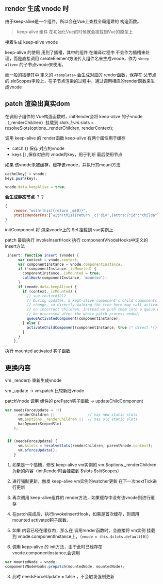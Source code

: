 ## render 生成 vnode 时
由于keep-alive是一个组件，所以会在Vue上查找全局组建的 构造函数。

> keep-alive 组件 在初始化Vue的时候就会挂载到Vue的原型上

接着生成 keep-alive vnode

keep-alive 的使用 用到了插槽，其中的组件 在编译过程中 不会作为插槽来处理，而是直接调用 createElement方法传入组件名来生成vnode，作为 `<keep-alive>` 的子节点vnode来使用。

而一般的插槽其中 定义的 `<template>` 会生成对应的 render函数，保存在 父节点的 sloScopes字段上，在子节点渲染的过程中，通过调用相应的render函数来生成vnode

## patch 渲染出真实dom
在调用子组件的 Vue构造函数时，initRender会将 keep-alive 的子vnode（_renderChildren）挂载到 $slots上
vm.$slots = resolveSlots(options._renderChildren, renderContext);

调用 keep-alive 的 render函数
keep-alive 有两个属性用于缓存
* catch {} 保存 对应的vnode
* keys [] ,保存对应的 vnode的key，用于判断 最后使用节点

如果 该vnode未被缓存，缓存该vnode，并执行其mount方法
```js
cache[key] = vnode;
keys.push(key);

vnode.data.keepAlive = true;
```

**会生成静态节点** ？？

```js
{
    render:"with(this){return _m(0)}",
    staticRenderFns:[`with(this){return _c('div',{attrs:{"id":"childa"}},[_c('p',[_v("A")])])}`]
}
```

initComponent 将 渲染vnode上的 $el 挂载到 vue实例上

patch 最后执行 invokeInsertHook 执行 componentVNodeHooks中定义的insert方法
```js
 insert: function insert (vnode) {
      var context = vnode.context;
      var componentInstance = vnode.componentInstance;
      if (!componentInstance._isMounted) {
        componentInstance._isMounted = true;
        callHook(componentInstance, 'mounted');
      }
      if (vnode.data.keepAlive) {
        if (context._isMounted) {
          // vue-router#1212
          // During updates, a kept-alive component's child components may
          // change, so directly walking the tree here may call activated hooks
          // on incorrect children. Instead we push them into a queue which will
          // be processed after the whole patch process ended.
          queueActivatedComponent(componentInstance);
        } else {
          activateChildComponent(componentInstance, true /* direct */);
        }
      }
    },
```
执行 mounted activated 钩子函数

## 更换内容

vm._render() 重新生成vnode

vm._update -> vm.patch 比较新旧vnode

patchVnode 调用 组件的 prePatch钩子函数 -> updateChildComponent

```js
var needsForceUpdate = !!(
      renderChildren ||               // has new static slots
      vm.$options._renderChildren ||  // has old static slots
      hasDynamicScopedSlot
    );


 if (needsForceUpdate) {
      vm.$slots = resolveSlots(renderChildren, parentVnode.context);
      vm.$forceUpdate();
    }
```
1. 如果是一个插槽，修改 keep-alive vm实例的 vm.$options._renderChildren 为新的内容（initRender时会挂载到 $slots $slitScopes）
2. 进行强制更新，触发 keep-alive vm实例的watcher更新 在下一次nextTick进行更新
3. 再次调用 keep-alive组件的 render方法，如果缓存中没有该vnode则进行缓存
4. 在patch完成后，执行invokeInsertHook，如果是首次缓存，则调用 mounted activated钩子函数，

1. 如果 内容已经在缓存内，那么在 调用render函数时，会直接将 vm实例 挂载到 vnode.componentInstance上，（`vnode = this.$slots.default[0]`）
2. 调用 kepp-alive 的 init方法，由于此时已经存在 vnode.componentInstance,会调用
```js
var mountedNode = vnode;
componentVNodeHooks.prepatch(mountedNode, mountedNode);
```
3. 此时 needsForceUpdate = false ，不会触发强制更新
